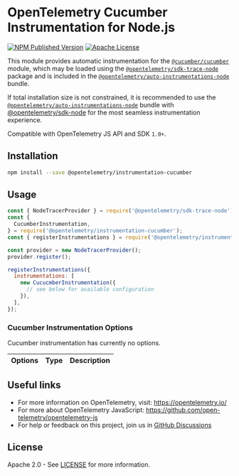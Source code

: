 # OpenTelemetry Cucumber Instrumentation for Node.js

[![NPM Published Version][npm-img]][npm-url]
[![Apache License][license-image]][license-image]

This module provides automatic instrumentation for the [`@cucumber/cucumber`](https://www.npmjs.com/package/@cucumber/cucumber) module, which may be loaded using the [`@opentelemetry/sdk-trace-node`](https://github.com/open-telemetry/opentelemetry-js/tree/main/packages/opentelemetry-sdk-trace-node) package and is included in the [`@opentelemetry/auto-instrumentations-node`](https://www.npmjs.com/package/@opentelemetry/auto-instrumentations-node) bundle.

If total installation size is not constrained, it is recommended to use the [`@opentelemetry/auto-instrumentations-node`](https://www.npmjs.com/package/@opentelemetry/auto-instrumentations-node) bundle with [@opentelemetry/sdk-node](`https://www.npmjs.com/package/@opentelemetry/sdk-node`) for the most seamless instrumentation experience.

Compatible with OpenTelemetry JS API and SDK `1.0+`.

## Installation

```bash
npm install --save @opentelemetry/instrumentation-cucumber
```

## Usage

```js
const { NodeTracerProvider } = require('@opentelemetry/sdk-trace-node');
const {
  CucumberInstrumentation,
} = require('@opentelemetry/instrumentation-cucumber');
const { registerInstrumentations } = require('@opentelemetry/instrumentation');

const provider = new NodeTracerProvider();
provider.register();

registerInstrumentations({
  instrumentations: [
    new CucucmberInstrumentation({
      // see below for available configuration
    }),
  ],
});
```

### Cucumber Instrumentation Options

Cucumber instrumentation has currently no options.

| Options | Type | Description |
| ------- | ---- | ----------- |

## Useful links

- For more information on OpenTelemetry, visit: <https://opentelemetry.io/>
- For more about OpenTelemetry JavaScript: <https://github.com/open-telemetry/opentelemetry-js>
- For help or feedback on this project, join us in [GitHub Discussions][discussions-url]

## License

Apache 2.0 - See [LICENSE][license-url] for more information.

[discussions-url]: https://github.com/open-telemetry/opentelemetry-js/discussions
[license-url]: https://github.com/open-telemetry/opentelemetry-js-contrib/blob/main/LICENSE
[license-image]: https://img.shields.io/badge/license-Apache_2.0-green.svg?style=flat
[npm-url]: https://www.npmjs.com/package/@opentelemetry/instrumentation-cucumber
[npm-img]: https://badge.fury.io/js/%40opentelemetry%2Finstrumentation-cucumber.svg
